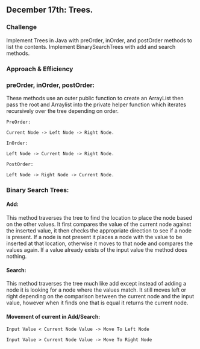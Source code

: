 ## December 17th: Trees.

### Challenge
Implement Trees in Java with preOrder, inOrder, and postOrder methods to list the contents.
Implement BinarySearchTrees with add and search methods.

### Approach & Efficiency


### preOrder, inOrder, postOrder:

These methods use an outer public function to create an ArrayList then pass the root and Arraylist into the private helper function which iterates recursively over the tree depending on order.

    PreOrder:

    Current Node -> Left Node -> Right Node.

    InOrder:

    Left Node -> Current Node -> Right Node.

    PostOrder:

    Left Node -> Right Node -> Current Node.


### Binary Search Trees:

#### Add:
This method traverses the tree to find the location to place the node based on the other values. It first compares the value of the current node against the inserted value, it then checks the appropriate direction to see if a node is present. If a node is not present it places a node with the value to be inserted at that location, otherwise it moves to that node and compares the values again. If a value already exists of the input value the method does nothing.


#### Search:
This method traverses the tree much like add except instead of adding a node it is looking for a node where the values match. It still moves left or right depending on the comparison between the current node and the input value, however when it finds one that is equal it returns the current node.

#### Movement of current in Add/Search:

    Input Value < Current Node Value -> Move To Left Node

    Input Value > Current Node Value -> Move To Right Node
